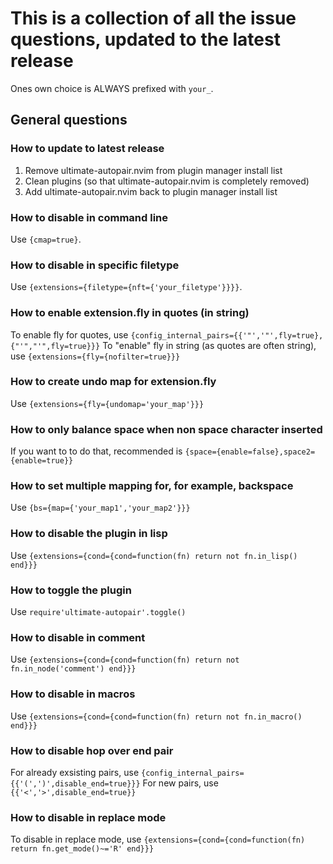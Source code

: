 # This is a collection of all the issue questions, updated to the latest release
Ones own choice is ALWAYS prefixed with `your_`.

## General questions
### How to update to latest release
1. Remove ultimate-autopair.nvim from plugin manager install list
2. Clean plugins (so that ultimate-autopair.nvim is completely removed)
3. Add ultimate-autopair.nvim back to plugin manager install list
### How to disable in command line
Use `{cmap=true}`.
### How to disable in specific filetype
Use `{extensions={filetype={nft={'your_filetype'}}}}`.
### How to enable extension.fly in quotes (in string)
To enable fly for quotes, use `{config_internal_pairs={{'"','"',fly=true},{"'","'",fly=true}}}`
To "enable" fly in string (as quotes are often string), use `{extensions={fly={nofilter=true}}}`
### How to create undo map for extension.fly
Use `{extensions={fly={undomap='your_map'}}}`
### How to only balance space when non space character inserted
If you want to to do that, recommended is `{space={enable=false},space2={enable=true}}`
### How to set multiple mapping for, for example, backspace
Use `{bs={map={'your_map1','your_map2'}}}`
### How to disable the plugin in lisp
Use `{extensions={cond={cond=function(fn) return not fn.in_lisp() end}}}`
### How to toggle the plugin
Use `require'ultimate-autopair'.toggle()`
### How to disable in comment
Use `{extensions={cond={cond=function(fn) return not fn.in_node('comment') end}}}`
### How to disable in macros
Use `{extensions={cond={cond=function(fn) return not fn.in_macro() end}}}`
### How to disable hop over end pair
For already exsisting pairs, use `{config_internal_pairs={{'(',')',disable_end=true}}}`
For new pairs, use `{{'<','>',disable_end=true}}`
### How to disable in replace mode
To disable in replace mode, use `{extensions={cond={cond=function(fn) return fn.get_mode()~='R' end}}}`
